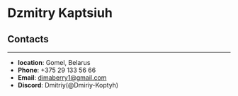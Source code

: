 # Dzmitry Kaptsiuh
## Contacts
___
- **location**: Gomel, Belarus
- **Phone**: +375 29 133 56 66
- **Email**: dimaberry1@gmail.com
- **Discord**: Dmitriy(@Dmiriy-Koptyh)
